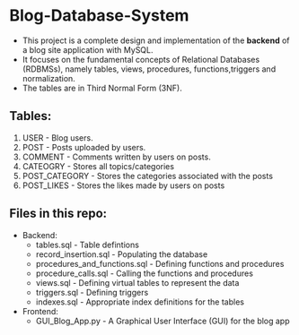# Blog-Database-System
- This project is a complete design and implementation of the **backend** of a blog site application with MySQL.
- It focuses on the fundamental concepts of Relational Databases (RDBMSs), namely tables, views, procedures, functions,triggers and normalization.
- The tables are in Third Normal Form (3NF).


## Tables:
1. USER - Blog users.
2. POST - Posts uploaded by users.
3. COMMENT - Comments written by users on posts.
4. CATEOGRY - Stores all topics/categories 
5. POST_CATEGORY - Stores the categories associated with the posts
6. POST_LIKES - Stores the likes made by users on posts


## Files in this repo:
- Backend:
  - tables.sql - Table defintions
  - record_insertion.sql - Populating the database
  - procedures_and_functions.sql - Defining functions and procedures
  - procedure_calls.sql - Calling the functions and procedures
  - views.sql - Defining virtual tables to represent the data
  - triggers.sql - Defining triggers
  - indexes.sql - Appropriate index definitions for the tables
- Frontend:
  - GUI_Blog_App.py - A Graphical User Interface (GUI) for the blog app
